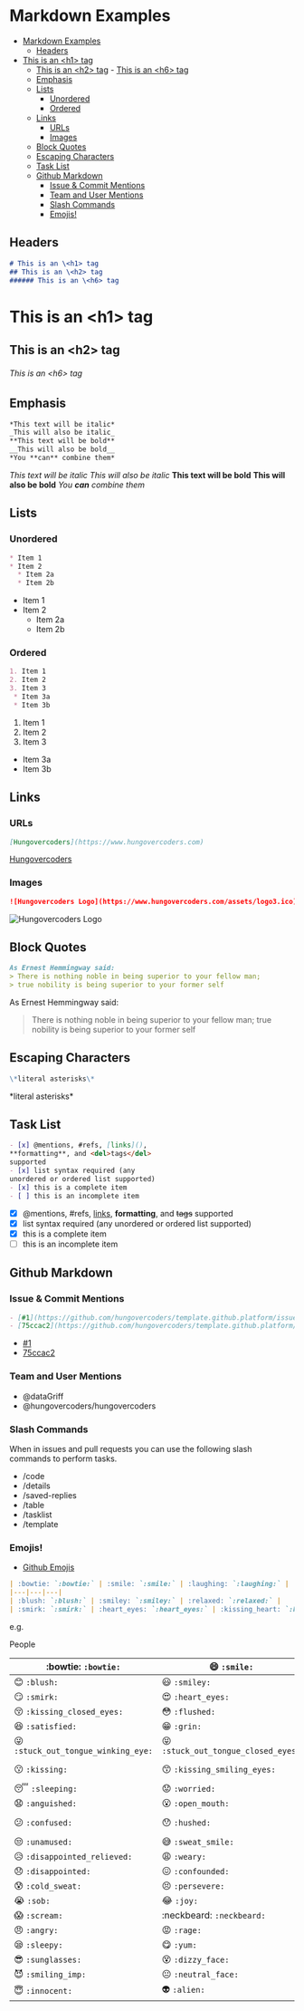 # Markdown Examples

- [Markdown Examples](#markdown-examples)
  - [Headers](#headers)
- [This is an \<h1\> tag](#this-is-an-h1-tag)
  - [This is an \<h2\> tag](#this-is-an-h2-tag)
          - [This is an \<h6\> tag](#this-is-an-h6-tag)
  - [Emphasis](#emphasis)
  - [Lists](#lists)
    - [Unordered](#unordered)
    - [Ordered](#ordered)
  - [Links](#links)
    - [URLs](#urls)
    - [Images](#images)
  - [Block Quotes](#block-quotes)
  - [Escaping Characters](#escaping-characters)
  - [Task List](#task-list)
  - [Github Markdown](#github-markdown)
    - [Issue \& Commit Mentions](#issue--commit-mentions)
    - [Team and User Mentions](#team-and-user-mentions)
    - [Slash Commands](#slash-commands)
    - [Emojis!](#emojis)

## Headers

```markdown
# This is an \<h1> tag
## This is an \<h2> tag
###### This is an \<h6> tag
```

# This is an \<h1> tag
## This is an \<h2> tag
###### This is an \<h6> tag

## Emphasis

```markdown
*This text will be italic*
_This will also be italic_
**This text will be bold**
__This will also be bold__
*You **can** combine them*
```

*This text will be italic*
_This will also be italic_
**This text will be bold**
__This will also be bold__
*You **can** combine them*

## Lists

### Unordered

```markdown
* Item 1
* Item 2
  * Item 2a
  * Item 2b
```

* Item 1
* Item 2
  * Item 2a
  * Item 2b

### Ordered

```markdown
1. Item 1
2. Item 2
3. Item 3
 * Item 3a
 * Item 3b
```

1. Item 1
2. Item 2
3. Item 3
 * Item 3a
 * Item 3b

## Links

### URLs

```markdown
[Hungovercoders](https://www.hungovercoders.com)
```

[Hungovercoders](https://www.hungovercoders.com)

### Images

```markdown
![Hungovercoders Logo](https://www.hungovercoders.com/assets/logo3.ico)
```

![Hungovercoders Logo](https://www.hungovercoders.com/assets/logo3.ico)

## Block Quotes

```markdown
As Ernest Hemmingway said:
> There is nothing noble in being superior to your fellow man;
> true nobility is being superior to your former self
```

As Ernest Hemmingway said:
> There is nothing noble in being superior to your fellow man;
> true nobility is being superior to your former self

## Escaping Characters

```markdown
\*literal asterisks\*
```

\*literal asterisks\*

## Task List

```markdown
- [x] @mentions, #refs, [links](),
**formatting**, and <del>tags</del>
supported
- [x] list syntax required (any
unordered or ordered list supported)
- [x] this is a complete item
- [ ] this is an incomplete item
```

- [x] @mentions, #refs, [links](),
**formatting**, and <del>tags</del>
supported
- [x] list syntax required (any
unordered or ordered list supported)
- [x] this is a complete item
- [ ] this is an incomplete item

## Github Markdown

### Issue & Commit Mentions

```markdown
- [#1](https://github.com/hungovercoders/template.github.platform/issues/1)
- [75ccac2](https://github.com/hungovercoders/template.github.platform/commit/75ccac2)
```

- [#1](https://github.com/hungovercoders/template.github.platform/issues/1)
- [75ccac2](https://github.com/hungovercoders/template.github.platform/commit/75ccac2)

### Team and User Mentions

- @dataGriff
- @hungovercoders/hungovercoders

### Slash Commands

When in issues and pull requests you can use the following slash commands to perform tasks.

- /code
- /details
- /saved-replies
- /table
- /tasklist
- /template

### Emojis!

- [Github Emojis](https://gist.github.com/rxaviers/7360908)

```markdown
| :bowtie: `:bowtie:` | :smile: `:smile:` | :laughing: `:laughing:` |
|---|---|---|
| :blush: `:blush:` | :smiley: `:smiley:` | :relaxed: `:relaxed:` |
| :smirk: `:smirk:` | :heart_eyes: `:heart_eyes:` | :kissing_heart: `:kissing_heart:` |
```

e.g.

People

| :bowtie: `:bowtie:` | :smile: `:smile:` | :laughing: `:laughing:` |
|---|---|---|
| :blush: `:blush:` | :smiley: `:smiley:` | :relaxed: `:relaxed:` |
| :smirk: `:smirk:` | :heart_eyes: `:heart_eyes:` | :kissing_heart: `:kissing_heart:` |
| :kissing_closed_eyes: `:kissing_closed_eyes:` | :flushed: `:flushed:` | :relieved: `:relieved:` |
| :satisfied: `:satisfied:` | :grin: `:grin:` | :wink: `:wink:` |
| :stuck_out_tongue_winking_eye: `:stuck_out_tongue_winking_eye:` | :stuck_out_tongue_closed_eyes: `:stuck_out_tongue_closed_eyes:` | :grinning: `:grinning:` |
| :kissing: `:kissing:` | :kissing_smiling_eyes: `:kissing_smiling_eyes:` | :stuck_out_tongue: `:stuck_out_tongue:` |
| :sleeping: `:sleeping:` | :worried: `:worried:` | :frowning: `:frowning:` |
| :anguished: `:anguished:` | :open_mouth: `:open_mouth:` | :grimacing: `:grimacing:` |
| :confused: `:confused:` | :hushed: `:hushed:` | :expressionless: `:expressionless:` |
| :unamused: `:unamused:` | :sweat_smile: `:sweat_smile:` | :sweat: `:sweat:` |
| :disappointed_relieved: `:disappointed_relieved:` | :weary: `:weary:` | :pensive: `:pensive:` |
| :disappointed: `:disappointed:` | :confounded: `:confounded:` | :fearful: `:fearful:` |
| :cold_sweat: `:cold_sweat:` | :persevere: `:persevere:` | :cry: `:cry:` |
| :sob: `:sob:` | :joy: `:joy:` | :astonished: `:astonished:` |
| :scream: `:scream:` | :neckbeard: `:neckbeard:` | :tired_face: `:tired_face:` |
| :angry: `:angry:` | :rage: `:rage:` | :triumph: `:triumph:` |
| :sleepy: `:sleepy:` | :yum: `:yum:` | :mask: `:mask:` |
| :sunglasses: `:sunglasses:` | :dizzy_face: `:dizzy_face:` | :imp: `:imp:` |
| :smiling_imp: `:smiling_imp:` | :neutral_face: `:neutral_face:` | :no_mouth: `:no_mouth:` |
| :innocent: `:innocent:` | :alien: `:alien:` | :yellow_heart: `:yellow_heart:` |


